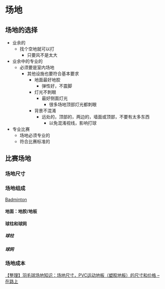 # 场地

## 场地的选择

* 业余的
  * 找个空地就可以打
    * 只要风不是太大
* 业余中的专业的
  * 必须要是室内场地
    * 其他设施也要符合基本要求
      * 地面最好地胶
        * 弹性好，不震脚
      * 灯光不刺眼
        * 最好侧面灯光
          * 很多场地顶部灯光都刺眼
      * 背景不混淆
        * 远处的，顶部的，两边的，墙面或顶部，不要有太多东西
          * 以免混淆视线，影响打球
* 专业比赛
  * 场地必须专业的
  * 符合比赛标准的

## 比赛场地

### 场地尺寸

### 场地组成

[Badminton](https://www.dsr.wa.gov.au/support-and-advice/facility-management/developing-facilities/dimensions-guide/sport-specific-dimensions/badminton)

#### 地面：地胶/地板

#### 球柱和球网

##### 球柱

##### 球网

### 场地成本

[【整理】羽毛球场地知识：场地尺寸，PVC运动地板（塑胶地板）的尺寸和价格 – 在路上](https://www.crifan.com/badminton_court_related_knowledge_size_and_price/)
